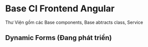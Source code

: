 # Base CI Frontend Angular

Thư Viện gồm các Base components, Base abtracts class, Service

## Dynamic Forms (Đang phát triển)
